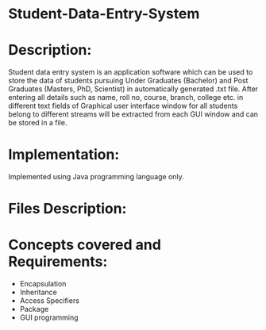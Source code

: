 # Student-Data-Entry-System

# Description:
Student data entry system is an application software which can be used to store the data of students pursuing Under Graduates (Bachelor) and Post Graduates (Masters, PhD, Scientist) in automatically generated .txt file. After entering all details such as name, roll no, course, branch, college etc. in different text fields of Graphical user interface window for all students belong to different streams will be extracted from each GUI window and can be stored in a file.

# Implementation:
Implemented using Java programming language only.

# Files Description:


# Concepts covered and Requirements:
- Encapsulation
- Inheritance
- Access Specifiers
- Package
- GUI programming

